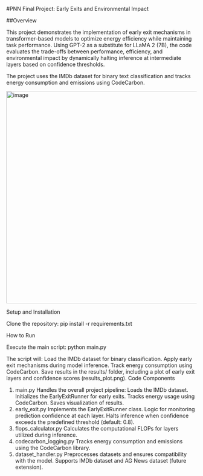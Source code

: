 #PNN Final Project: Early Exits and Environmental Impact

##Overview

This project demonstrates the implementation of early exit mechanisms in transformer-based models to optimize energy efficiency while maintaining task performance. Using GPT-2 as a substitute for LLaMA 2 (7B), the code evaluates the trade-offs between performance, efficiency, and environmental impact by dynamically halting inference at intermediate layers based on confidence thresholds.

The project uses the IMDb dataset for binary text classification and tracks energy consumption and emissions using CodeCarbon.


<img width="561" alt="image" src="https://github.com/user-attachments/assets/f79e325e-4283-42e9-ba06-6c4bd6fa9d77" />


Setup and Installation


Clone the repository:
pip install -r requirements.txt

How to Run

Execute the main script:
python main.py

The script will:
Load the IMDb dataset for binary classification.
Apply early exit mechanisms during model inference.
Track energy consumption using CodeCarbon.
Save results in the results/ folder, including a plot of early exit layers and confidence scores (results_plot.png).
Code Components

1. main.py
Handles the overall project pipeline:
Loads the IMDb dataset.
Initializes the EarlyExitRunner for early exits.
Tracks energy usage using CodeCarbon.
Saves visualization of results.
2. early_exit.py
Implements the EarlyExitRunner class.
Logic for monitoring prediction confidence at each layer.
Halts inference when confidence exceeds the predefined threshold (default: 0.8).
3. flops_calculator.py
Calculates the computational FLOPs for layers utilized during inference.
4. codecarbon_logging.py
Tracks energy consumption and emissions using the CodeCarbon library.
5. dataset_handler.py
Preprocesses datasets and ensures compatibility with the model.
Supports IMDb dataset and AG News dataset (future extension).
